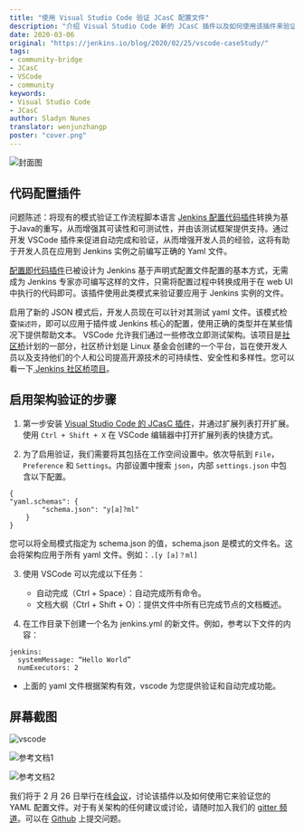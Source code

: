 ```yaml
---
title: "使用 Visual Studio Code 验证 JCasC 配置文件"
description: "介绍 Visual Studio Code 新的 JCasC 插件以及如何使用该插件来验证您的 YAML 配置文件"
date: 2020-03-06
original: "https://jenkins.io/blog/2020/02/25/vscode-caseStudy/"
tags:
- community-bridge
- JCasC
- VSCode
- community
keywords:
- Visual Studio Code
- JCasC
author: Sladyn Nunes
translator: wenjunzhangp
poster: "cover.png"
---
```


![封面图](cover.png)

## 代码配置插件

问题陈述：将现有的模式验证工作流程脚本语言 [Jenkins 配置代码插件](https://plugins.jenkins.io/configuration-as-code/)转换为基于Java的重写，从而增强其可读性和可测试性，并由该测试框架提供支持。通过开发 VSCode 插件来促进自动完成和验证，从而增强开发人员的经验，这将有助于开发人员在应用到 Jenkins 实例之前编写正确的 Yaml 文件。

[配置即代码插件](https://plugins.jenkins.io/configuration-as-code/)已被设计为 Jenkins 基于声明式配置文件配置的基本方式，无需成为 Jenkins 专家亦可编写这样的文件，只需将配置过程中转换成用于在 web UI 中执行的代码即可。该插件使用此类模式来验证要应用于 Jenkins 实例的文件。

启用了新的 JSON 模式后，开发人员现在可以针对其测试 yaml 文件。该模式检查`描述符`，即可以应用于插件或 Jenkins 核心的配置，使用正确的类型并在某些情况下提供帮助文本。 VSCode 允许我们通过一些修改立即测试架构。该项目是[社区桥](https://communitybridge.org/)计划的一部分，社区桥计划是 Linux 基金会创建的一个平台，旨在使开发人员以及支持他们的个人和公司提高开源技术的可持续性、安全性和多样性。您可以看一下[ Jenkins 社区桥项目](https://people.communitybridge.org/project/bce45251-1ff4-4131-9699-0a0017b31495)。

## 启用架构验证的步骤

1. 第一步安装 [Visual Studio Code 的 JCasC 插件](https://marketplace.visualstudio.com/items?itemName=jcasc-developers.jcasc-plugin)，并通过扩展列表打开扩展。使用 `Ctrl + Shift + X` 在 VSCode 编辑器中打开扩展列表的快捷方式。

2. 为了启用验证，我们需要将其包括在工作空间设置中。依次导航到 `File`，`Preference` 和 `Settings`。内部设置中搜索 `json`，内部 `settings.json` 中包含以下配置。

```
{
"yaml.schemas": {
        "schema.json": "y[a]?ml"
    }
}
```

您可以将全局模式指定为 schema.json 的值，schema.json 是模式的文件名。这会将架构应用于所有 yaml 文件。例如：`.[y [a]？ml]`

3. 使用 VSCode 可以完成以下任务：
    - 自动完成（Ctrl + Space）：自动完成所有命令。
    - 文档大纲（Ctrl + Shift + O）：提供文件中所有已完成节点的文档概述。

4. 在工作目录下创建一个名为 jenkins.yml 的新文件。例如，参考以下文件的内容：

```
jenkins:
  systemMessage: “Hello World”
  numExecutors: 2
```
   - 上面的 yaml 文件根据架构有效，vscode 为您提供验证和自动完成功能。

## 屏幕截图

![vscode](vscode.png)

![参考文档1](userDocs1.png)

![参考文档2](userDocs2.png)

我们将于 2 月 26 日举行在线[会议](https://www.meetup.com/Jenkins-online-meetup/events/268823268)，讨论该插件以及如何使用它来验证您的 YAML 配置文件。对于有关架构的任何建议或讨论，请随时加入我们的 [gitter 频道](https://gitter.im/jenkinsci/jcasc-devtools-project)。可以在 [Github](https://github.com/jenkinsci/configuration-as-code-plugin/issues) 上提交问题。